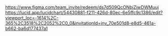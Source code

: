 https://www.figma.com/team_invite/redeem/ds7d509QcONbjZiwDWMuuj
https://lucid.app/lucidchart/54430881-f211-426d-80ec-6e5ffc9c1386/edit?viewport_loc=-1614%2C-365%2C3518%2C2052%2C0_0&invitationId=inv_70e501d8-e8d5-461a-b662-ba6d177437a1
